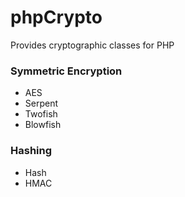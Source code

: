 # phpCrypto
Provides cryptographic classes for PHP

### Symmetric Encryption
- AES
- Serpent
- Twofish
- Blowfish

### Hashing
- Hash
- HMAC
